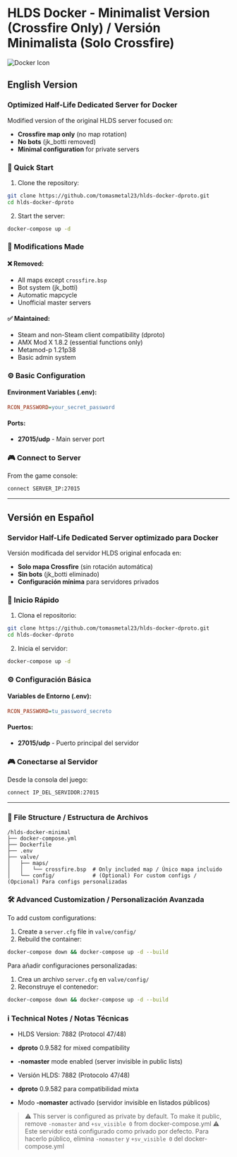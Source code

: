 # HLDS Docker - Minimalist Version (Crossfire Only) / Versión Minimalista (Solo Crossfire)

![Docker Icon](https://img.icons8.com/color/48/000000/docker.png)

## English Version

### Optimized Half-Life Dedicated Server for Docker

Modified version of the original HLDS server focused on:
- **Crossfire map only** (no map rotation)
- **No bots** (jk_botti removed)
- **Minimal configuration** for private servers

### 🚀 Quick Start

1. Clone the repository:
```bash
git clone https://github.com/tomasmetal23/hlds-docker-dproto.git
cd hlds-docker-dproto
```

2. Start the server:
```bash
docker-compose up -d
```

### 🔧 Modifications Made

#### ❌ Removed:
- All maps except `crossfire.bsp`
- Bot system (jk_botti)
- Automatic mapcycle
- Unofficial master servers

#### ✅ Maintained:
- Steam and non-Steam client compatibility (dproto)
- AMX Mod X 1.8.2 (essential functions only)
- Metamod-p 1.21p38
- Basic admin system

### ⚙️ Basic Configuration

#### Environment Variables (.env):
```ini
RCON_PASSWORD=your_secret_password
```

#### Ports:
- **27015/udp** - Main server port

### 🎮 Connect to Server
From the game console:
```bash
connect SERVER_IP:27015
```

---

## Versión en Español

### Servidor Half-Life Dedicated Server optimizado para Docker

Versión modificada del servidor HLDS original enfocada en:
- **Solo mapa Crossfire** (sin rotación automática)
- **Sin bots** (jk_botti eliminado)
- **Configuración mínima** para servidores privados

### 🚀 Inicio Rápido

1. Clona el repositorio:
```bash
git clone https://github.com/tomasmetal23/hlds-docker-dproto.git
cd hlds-docker-dproto
```

2. Inicia el servidor:
```bash
docker-compose up -d
```

### ⚙️ Configuración Básica

#### Variables de Entorno (.env):
```ini
RCON_PASSWORD=tu_password_secreto
```

#### Puertos:
- **27015/udp** - Puerto principal del servidor

### 🎮 Conectarse al Servidor
Desde la consola del juego:
```bash
connect IP_DEL_SERVIDOR:27015
```

---

### 📂 File Structure / Estructura de Archivos
```
/hlds-docker-minimal
├── docker-compose.yml
├── Dockerfile
├── .env
├── valve/
│   ├── maps/
│   │   └── crossfire.bsp  # Only included map / Único mapa incluido
│   └── config/            # (Optional) For custom configs / (Opcional) Para configs personalizadas
```

### 🛠 Advanced Customization / Personalización Avanzada

To add custom configurations:
1. Create a `server.cfg` file in `valve/config/`
2. Rebuild the container:
```bash
docker-compose down && docker-compose up -d --build
```

Para añadir configuraciones personalizadas:
1. Crea un archivo `server.cfg` en `valve/config/`
2. Reconstruye el contenedor:
```bash
docker-compose down && docker-compose up -d --build
```

### ℹ️ Technical Notes / Notas Técnicas
- HLDS Version: 7882 (Protocol 47/48)
- **dproto** 0.9.582 for mixed compatibility
- **-nomaster** mode enabled (server invisible in public lists)

- Versión HLDS: 7882 (Protocolo 47/48)
- **dproto** 0.9.582 para compatibilidad mixta
- Modo **-nomaster** activado (servidor invisible en listados públicos)

> ⚠️ This server is configured as private by default. To make it public, remove `-nomaster` and `+sv_visible 0` from docker-compose.yml
> ⚠️ Este servidor está configurado como privado por defecto. Para hacerlo público, elimina `-nomaster` y `+sv_visible 0` del docker-compose.yml
